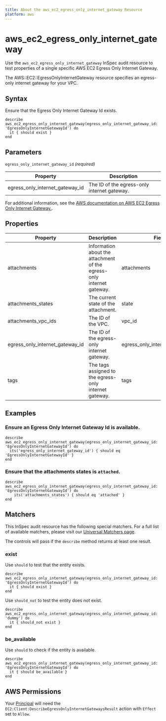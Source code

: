 ```yaml
---
title: About the aws_ec2_egress_only_internet_gateway Resource
platform: aws
---
```


# aws_ec2_egress_only_internet_gateway

Use the `aws_ec2_egress_only_internet_gateway` InSpec audit resource to test properties of a single specific AWS EC2 Egress Only Internet Gateway.

The AWS::EC2::EgressOnlyInternetGateway resource specifies an egress-only internet gateway for your VPC.

## Syntax

Ensure that the Egress Only Internet Gateway Id exists.

    describe aws_ec2_egress_only_internet_gateway(egress_only_internet_gateway_id: 'EgressOnlyInternetGatewayId') do
      it { should exist }
    end

## Parameters

`egress_only_internet_gateway_id` _(required)_

| Property | Description |
| --- | --- |
| egress_only_internet_gateway_id | The ID of the egress-only internet gateway. |

For additional information, see the [AWS documentation on AWS EC2 Egress Only Internet Gateway.](https://docs.aws.amazon.com/AWSCloudFormation/latest/UserGuide/aws-resource-ec2-egressonlyinternetgateway.html).

## Properties

| Property | Description | Field | 
| --- | --- | --- |
| attachments | Information about the attachment of the egress-only internet gateway. | attachments |
| attachments_states | The current state of the attachment. | state |
| attachments_vpc_ids | The ID of the VPC. | vpc_id |
| egress_only_internet_gateway_id | The ID of the egress-only internet gateway. | egress_only_internet_gateway_id |
| tags | The tags assigned to the egress-only internet gateway. | tags |

## Examples

### Ensure an Egress Only Internet Gateway Id is available.
    describe aws_ec2_egress_only_internet_gateway(egress_only_internet_gateway_id: 'EgressOnlyInternetGatewayId') do
      its('egress_only_internet_gateway_id') { should eq 'EgressOnlyInternetGatewayId' }
    end

### Ensure that the attachments states is `attached`.
    describe aws_ec2_egress_only_internet_gateway(egress_only_internet_gateway_id: 'EgressOnlyInternetGatewayId') do
        its('attachments_states') { should eq 'attached' }
    end

## Matchers

This InSpec audit resource has the following special matchers. For a full list of available matchers, please visit our [Universal Matchers page](https://www.inspec.io/docs/reference/matchers/).

The controls will pass if the `describe` method returns at least one result.

### exist

Use `should` to test that the entity exists.

    describe aws_ec2_egress_only_internet_gateway(egress_only_internet_gateway_id: 'EgressOnlyInternetGatewayId') do
      it { should exist }
    end

Use `should_not` to test the entity does not exist.

    describe aws_ec2_egress_only_internet_gateway(egress_only_internet_gateway_id: 'dummy') do
      it { should_not exist }
    end

### be_available

Use `should` to check if the entity is available.

    describe aws_ec2_egress_only_internet_gateway(egress_only_internet_gateway_id: 'EgressOnlyInternetGatewayId') do
      it { should be_available }
    end

## AWS Permissions

Your [Principal](https://docs.aws.amazon.com/IAM/latest/UserGuide/intro-structure.html#intro-structure-principal) will need the `EC2:Client:DescribeEgressOnlyInternetGatewaysResult` action with `Effect` set to `Allow`.